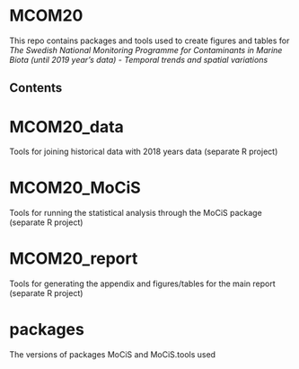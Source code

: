 # MCOM20

This repo contains packages and tools used to create figures and tables for *The Swedish National Monitoring Programme for Contaminants in Marine Biota (until 2019 year’s data) -	Temporal trends and spatial variations*

## Contents


# MCOM20_data

Tools for joining historical data with 2018 years data (separate R project)

# MCOM20_MoCiS

Tools for running the statistical analysis through the MoCiS package (separate R project)

# MCOM20_report

Tools for generating the appendix and figures/tables for the main report (separate R project)

# packages

The versions of packages MoCiS and MoCiS.tools used
